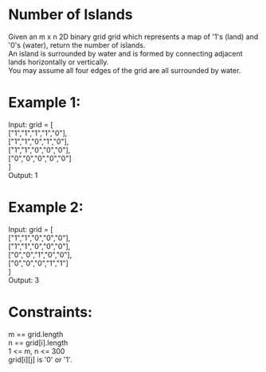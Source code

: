 # Number of Islands

Given an m x n 2D binary grid grid which represents a map of '1's (land) and '0's (water), return the number of islands.  
An island is surrounded by water and is formed by connecting adjacent lands horizontally or vertically.  
You may assume all four edges of the grid are all surrounded by water.  

# Example 1:
Input: grid = [  
  ["1","1","1","1","0"],  
  ["1","1","0","1","0"],  
  ["1","1","0","0","0"],  
  ["0","0","0","0","0"]  
]  
Output: 1


# Example 2:
Input: grid = [  
  ["1","1","0","0","0"],  
  ["1","1","0","0","0"],  
  ["0","0","1","0","0"],  
  ["0","0","0","1","1"]  
]  
Output: 3

# Constraints:
m == grid.length  
n == grid[i].length  
1 <= m, n <= 300  
grid[i][j] is '0' or '1'.